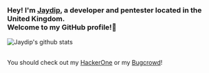 ### Hey! I'm [Jaydip](https://valveantiche.at), a developer and pentester located in the United Kingdom. <br /> Welcome to my GitHub profile!👋
![Jaydip's github stats](https://github-readme-stats.vercel.app/api?username=killaboi&theme=radical&show_icons=true&count_private=true)
<br />
<br />

You should check out my [HackerOne](https://hackerone.com/killa) or my [Bugcrowd](https://bugcrowd.com/killa)!
